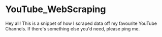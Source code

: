# YouTube_WebScraping
Hey all! This is a snippet of how I scraped data off my favourite YouTube Channels. If there's something else you'd need, please ping me.
